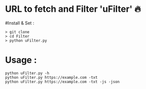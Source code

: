 # URL to fetch and Filter 'uFilter' :fire:

#Install & Set :
```
> git clone
> cd Filter
> python uFilter.py
```

# Usage : 

```
python uFilter.py -h
python uFilter.py https://example.com -txt
python uFilter.py https://example.com -txt -js -json
```

